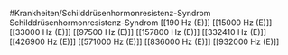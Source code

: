 #Krankheiten/Schilddrüsenhormonresistenz-Syndrom
Schilddrüsenhormonresistenz-Syndrom
[[190 Hz (E)]]
[[15000 Hz (E)]]
[[33000 Hz (E)]]
[[97500 Hz (E)]]
[[157800 Hz (E)]]
[[332410 Hz (E)]]
[[426900 Hz (E)]]
[[571000 Hz (E)]]
[[836000 Hz (E)]]
[[932000 Hz (E)]]